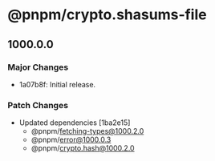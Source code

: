 # @pnpm/crypto.shasums-file

## 1000.0.0

### Major Changes

- 1a07b8f: Initial release.

### Patch Changes

- Updated dependencies [1ba2e15]
  - @pnpm/fetching-types@1000.2.0
  - @pnpm/error@1000.0.3
  - @pnpm/crypto.hash@1000.2.0
